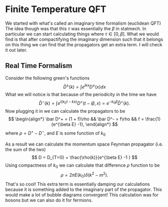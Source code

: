 # Finite Temperature QFT

We started with what's called an imaginary time formalism (euclidean QFT) The idea though was that this $\tau$ was essentially the $\beta$ in statmech. In particular we can start calculating things  where $\tau \in[0,\beta]$. What we would find is that after compactifying the imaginary dimension such that it belongs on this thing we can find that the propagators get an extra term. I will check it out later.

## Real Time Formalism

Consider the following green's functions
$$
\bar D^\pm(k) = \int e^{ikx} D^\pm (x) dx
$$
What we will notice is that because of the periodicity in the time we have
$$
\bar D^-(k) = \int e^{i(k_0 t - kx)}D^+(t-i\beta,x) = e^{-k_0\beta} \bar D^+(k).
$$
Now plugging it in we can calculate the propagators to be
$$
\begin{align*}
\bar D^+ = (1 + f)\rho && \bar D^- = f\rho && f = \frac{1}{e^{\beta E} -1}, 
\end{align*}
$$
where $\rho = D^+ - D^-$, and $E$ is some function of $k_0$

As a result we can calculate the momentum space Feynman propagator (i.e. the sum of the two)
$$
D = D_{T=0} + \frac{\rho(k)}{e^{\beta E} -1 }
$$
Using compactness of $k_0$ we can calculate that difference $\rho$ function to be
$$
\rho = 2\pi E(k_0)\delta(k^2 - m^2).
$$
That's so cool! This extra term is essentially damping our calculations because it is something added to the imaginary part of the propagator. This would make a lot of bubble diagrams convergent! This calculation was for bosons but we can also do it for fermions. 












